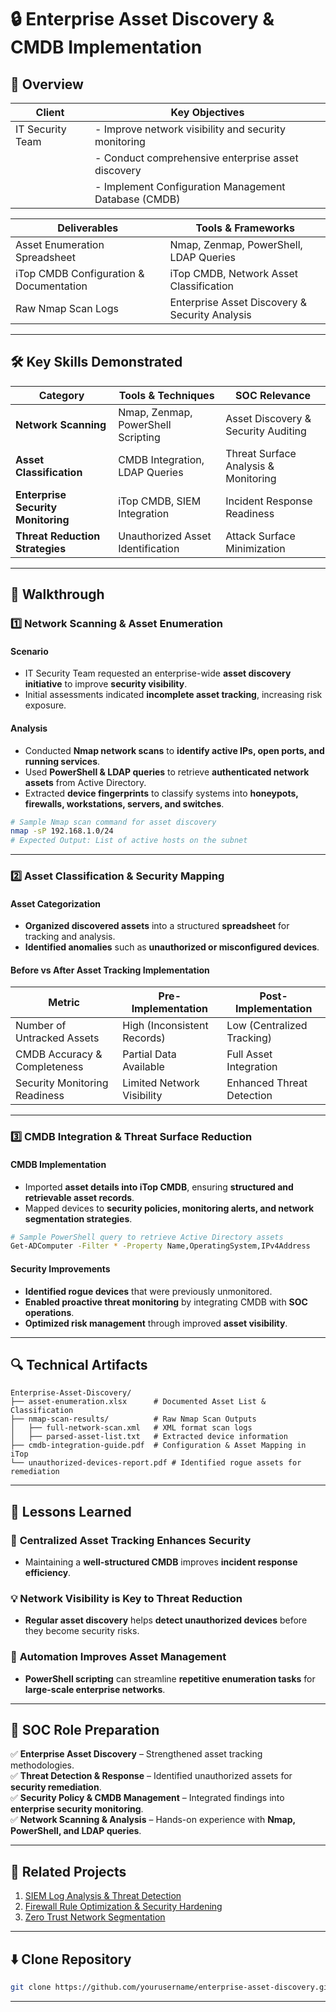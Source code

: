 # 🔒 Enterprise Asset Discovery & CMDB Implementation  

## 📌 Overview  

| **Client**                   | **Key Objectives**                                      |
|------------------------------|--------------------------------------------------------|
| IT Security Team             | - Improve network visibility and security monitoring   |
|                              | - Conduct comprehensive enterprise asset discovery    |
|                              | - Implement Configuration Management Database (CMDB)  |

| **Deliverables**                     | **Tools & Frameworks**                      |
|--------------------------------------|--------------------------------------------|
| Asset Enumeration Spreadsheet        | Nmap, Zenmap, PowerShell, LDAP Queries   |
| iTop CMDB Configuration & Documentation | iTop CMDB, Network Asset Classification |
| Raw Nmap Scan Logs                   | Enterprise Asset Discovery & Security Analysis |

---

## 🛠️ Key Skills Demonstrated  

| **Category**                  | **Tools & Techniques**             | **SOC Relevance**                     |
|--------------------------------|----------------------------------|--------------------------------------|
| **Network Scanning**           | Nmap, Zenmap, PowerShell Scripting | Asset Discovery & Security Auditing  |
| **Asset Classification**       | CMDB Integration, LDAP Queries   | Threat Surface Analysis & Monitoring |
| **Enterprise Security Monitoring** | iTop CMDB, SIEM Integration   | Incident Response Readiness         |
| **Threat Reduction Strategies** | Unauthorized Asset Identification | Attack Surface Minimization        |

---

## 🚀 Walkthrough  

### **1️⃣ Network Scanning & Asset Enumeration**  

#### **Scenario**  
- IT Security Team requested an enterprise-wide **asset discovery initiative** to improve **security visibility**.  
- Initial assessments indicated **incomplete asset tracking**, increasing risk exposure.  

#### **Analysis**  
- Conducted **Nmap network scans** to **identify active IPs, open ports, and running services**.  
- Used **PowerShell & LDAP queries** to retrieve **authenticated network assets** from Active Directory.  
- Extracted **device fingerprints** to classify systems into **honeypots, firewalls, workstations, servers, and switches**.  

```bash
# Sample Nmap scan command for asset discovery
nmap -sP 192.168.1.0/24
# Expected Output: List of active hosts on the subnet
```

---

### **2️⃣ Asset Classification & Security Mapping**  

#### **Asset Categorization**  
- **Organized discovered assets** into a structured **spreadsheet** for tracking and analysis.  
- **Identified anomalies** such as **unauthorized or misconfigured devices**.  

#### **Before vs After Asset Tracking Implementation**  

| **Metric**                     | **Pre-Implementation**        | **Post-Implementation**       |
|--------------------------------|-----------------------------|------------------------------|
| Number of Untracked Assets     | High (Inconsistent Records) | Low (Centralized Tracking)  |
| CMDB Accuracy & Completeness   | Partial Data Available      | Full Asset Integration      |
| Security Monitoring Readiness  | Limited Network Visibility  | Enhanced Threat Detection   |

---

### **3️⃣ CMDB Integration & Threat Surface Reduction**  

#### **CMDB Implementation**  
- Imported **asset details into iTop CMDB**, ensuring **structured and retrievable asset records**.  
- Mapped devices to **security policies, monitoring alerts, and network segmentation strategies**.  

```bash
# Sample PowerShell query to retrieve Active Directory assets
Get-ADComputer -Filter * -Property Name,OperatingSystem,IPv4Address
```

#### **Security Improvements**  
- **Identified rogue devices** that were previously unmonitored.  
- **Enabled proactive threat monitoring** by integrating CMDB with **SOC operations**.  
- **Optimized risk management** through improved **asset visibility**.  

---

## 🔍 Technical Artifacts  

```plaintext
Enterprise-Asset-Discovery/
├── asset-enumeration.xlsx      # Documented Asset List & Classification  
├── nmap-scan-results/          # Raw Nmap Scan Outputs  
│   ├── full-network-scan.xml   # XML format scan logs  
│   ├── parsed-asset-list.txt   # Extracted device information  
├── cmdb-integration-guide.pdf  # Configuration & Asset Mapping in iTop  
└── unauthorized-devices-report.pdf # Identified rogue assets for remediation  
```

---

## 🌟 Lessons Learned  

### 🔐 **Centralized Asset Tracking Enhances Security**  
- Maintaining a **well-structured CMDB** improves **incident response efficiency**.  

### 💡 **Network Visibility is Key to Threat Reduction**  
- **Regular asset discovery** helps **detect unauthorized devices** before they become security risks.  

### 📜 **Automation Improves Asset Management**  
- **PowerShell scripting** can streamline **repetitive enumeration tasks** for **large-scale enterprise networks**.  

---

## 🎯 SOC Role Preparation  

✅ **Enterprise Asset Discovery** – Strengthened asset tracking methodologies.  
✅ **Threat Detection & Response** – Identified unauthorized assets for **security remediation**.  
✅ **Security Policy & CMDB Management** – Integrated findings into **enterprise security monitoring**.  
✅ **Network Scanning & Analysis** – Hands-on experience with **Nmap, PowerShell, and LDAP queries**.  

---

## 🔗 Related Projects  

1. [SIEM Log Analysis & Threat Detection](#)  
2. [Firewall Rule Optimization & Security Hardening](#)  
3. [Zero Trust Network Segmentation](#)  

---

## ⬇️ **Clone Repository**  

```bash
git clone https://github.com/yourusername/enterprise-asset-discovery.git
```

---
